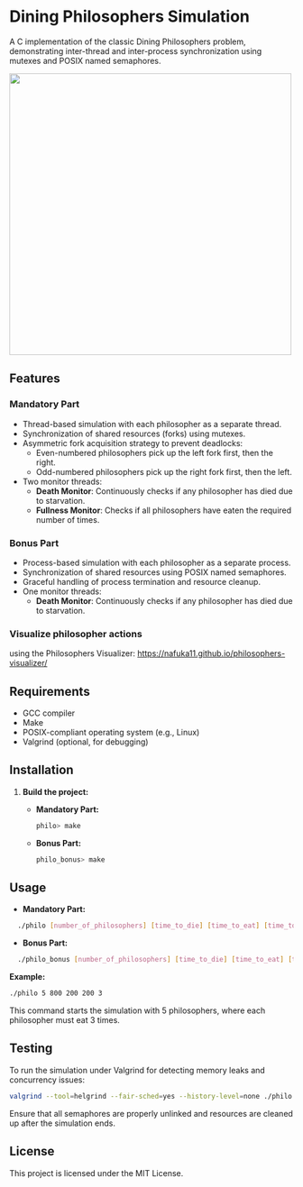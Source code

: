 # Dining Philosophers Simulation

A C implementation of the classic Dining Philosophers problem, demonstrating inter-thread and inter-process synchronization using mutexes and POSIX named semaphores.

<img src= "https://github.com/user-attachments/assets/63a818b6-9714-4a45-8cb7-ce7059677c80" width="500" height="500"/>

## Features

### Mandatory Part

- Thread-based simulation with each philosopher as a separate thread.
- Synchronization of shared resources (forks) using mutexes.
- Asymmetric fork acquisition strategy to prevent deadlocks:
  - Even-numbered philosophers pick up the left fork first, then the right.
  - Odd-numbered philosophers pick up the right fork first, then the left.
- Two monitor threads:
  - **Death Monitor**: Continuously checks if any philosopher has died due to starvation.
  - **Fullness Monitor**: Checks if all philosophers have eaten the required number of times.

### Bonus Part

- Process-based simulation with each philosopher as a separate process.
- Synchronization of shared resources using POSIX named semaphores.
- Graceful handling of process termination and resource cleanup.
- One monitor threads:
  - **Death Monitor**: Continuously checks if any philosopher has died due to starvation.

### Visualize philosopher actions
using the Philosophers Visualizer: https://nafuka11.github.io/philosophers-visualizer/ 

## Requirements

- GCC compiler
- Make
- POSIX-compliant operating system (e.g., Linux)
- Valgrind (optional, for debugging)

## Installation

1. **Build the project:**

   - **Mandatory Part:**

     ```bash
     philo> make
     ```

   - **Bonus Part:**

     ```bash
     philo_bonus> make
     ```

## Usage

- **Mandatory Part:**

  
```bash
  ./philo [number_of_philosophers] [time_to_die] [time_to_eat] [time_to_sleep] [number_of_times_each_philosopher_must_eat]
  ```

- **Bonus Part:**

  
```bash
  ./philo_bonus [number_of_philosophers] [time_to_die] [time_to_eat] [time_to_sleep] [number_of_times_each_philosopher_must_eat]
  ```

**Example:**


```bash
./philo 5 800 200 200 3
```

This command starts the simulation with 5 philosophers, where each philosopher must eat 3 times.

## Testing

To run the simulation under Valgrind for detecting memory leaks and concurrency issues:


```bash
valgrind --tool=helgrind --fair-sched=yes --history-level=none ./philo 5 800 200 200 3
```

Ensure that all semaphores are properly unlinked and resources are cleaned up after the simulation ends.

## License

This project is licensed under the MIT License.
